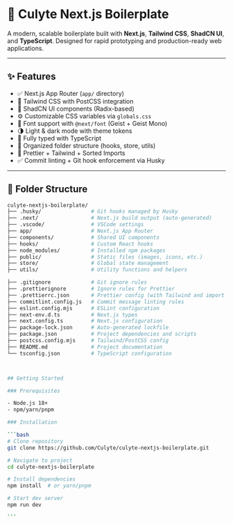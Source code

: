 # 🚀 Culyte Next.js Boilerplate

A modern, scalable boilerplate built with **Next.js**, **Tailwind CSS**, **ShadCN UI**, and **TypeScript**. Designed for rapid prototyping and production-ready web applications.

---

## ✨ Features

- ✅ Next.js App Router (`app/` directory)
- 🎨 Tailwind CSS with PostCSS integration
- 🧩 ShadCN UI components (Radix-based)
- ⚙️ Customizable CSS variables via `globals.css`
- 💅 Font support with `@next/font` (Geist + Geist Mono)
- 🌗 Light & dark mode with theme tokens
- 💾 Fully typed with TypeScript
- 🧠 Organized folder structure (hooks, store, utils)
- 🧹 Prettier + Tailwind + Sorted Imports
- ✅ Commit linting + Git hook enforcement via Husky

---

## 📁 Folder Structure

````bash
culyte-nextjs-boilerplate/
├── .husky/                # Git hooks managed by Husky
├── .next/                 # Next.js build output (auto-generated)
├── .vscode/               # VSCode settings
├── app/                   # Next.js App Router
├── components/            # Shared UI components
├── hooks/                 # Custom React hooks
├── node_modules/          # Installed npm packages
├── public/                # Static files (images, icons, etc.)
├── store/                 # Global state management
├── utils/                 # Utility functions and helpers

├── .gitignore             # Git ignore rules
├── .prettierignore        # Ignore rules for Prettier
├── .prettierrc.json       # Prettier config (with Tailwind and import sort)
├── commitlint.config.js   # Commit message linting rules
├── eslint.config.mjs      # ESLint configuration
├── next-env.d.ts          # Next.js types
├── next.config.ts         # Next.js configuration
├── package-lock.json      # Auto-generated lockfile
├── package.json           # Project dependencies and scripts
├── postcss.config.mjs     # Tailwind/PostCSS config
├── README.md              # Project documentation
└── tsconfig.json          # TypeScript configuration



## Getting Started

### Prerequisites

- Node.js 18+
- npm/yarn/pnpm

### Installation

```bash
# Clone repository
git clone https://github.com/Culyte/culyte-nextjs-boilerplate.git

# Navigate to project
cd culyte-nextjs-boilerplate

# Install dependencies
npm install  # or yarn/pnpm

# Start dev server
npm run dev

```
````
